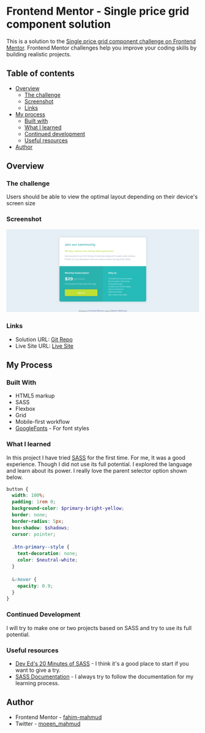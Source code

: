 # Frontend Mentor - Single price grid component solution

This is a solution to the [Single price grid component challenge on Frontend Mentor](https://www.frontendmentor.io/challenges/single-price-grid-component-5ce41129d0ff452fec5abbbc). Frontend Mentor challenges help you improve your coding skills by building realistic projects.

## Table of contents

- [Overview](#overview)
  - [The challenge](#the-challenge)
  - [Screenshot](#screenshot)
  - [Links](#links)
- [My process](#my-process)
  - [Built with](#built-with)
  - [What I learned](#what-i-learned)
  - [Continued development](#continued-development)
  - [Useful resources](#useful-resources)
- [Author](#author)

## Overview

### The challenge

Users should be able to view the optimal layout depending on their device's screen size

### Screenshot

![Desktop-View](./screenshot/ss-single-price-grid-component.png)

### Links

- Solution URL: [Git Repo](https://github.com/moeen-mahmud/single-price-grid-component)
- Live Site URL: [Live Site](https://single-price-grid-component-kappa-sable.vercel.app/)

## My Process

### Built With

- HTML5 markup
- SASS
- Flexbox
- Grid
- Mobile-first workflow
- [GoogleFonts](https://fonts.google.com/) - For font styles

### What I learned

In this project I have tried [SASS](https://sass-lang.com/) for the first time. For me, It was a good experience. Though I did not use its full potential. I explored the language and learn about its power. I really love the parent selector option shown below.

```scss
button {
  width: 100%;
  padding: 1rem 0;
  background-color: $primary-bright-yellow;
  border: none;
  border-radius: 5px;
  box-shadow: $shadows;
  cursor: pointer;

  .btn-primary--style {
    text-decoration: none;
    color: $neutral-white;
  }

  &:hover {
    opacity: 0.9;
  }
}
```

### Continued Development

I will try to make one or two projects based on SASS and try to use its full potential.

### Useful resources

- [Dev Ed's 20 Minutes of SASS](https://youtu.be/Zz6eOVaaelI) - I think it's a good place to start if you want to give a try.
- [SASS Documentation](https://sass-lang.com/documentation) - I always try to follow the documentation for my learning process.

## Author

- Frontend Mentor - [fahim-mahmud](https://www.frontendmentor.io/profile/fahim-mahmud)
- Twitter - [moeen_mahmud](https://twitter.com/moeen_mahmud)
